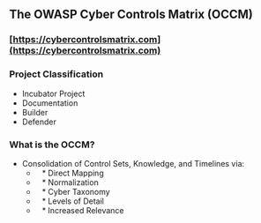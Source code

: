 ## The OWASP Cyber Controls Matrix (OCCM)

### [https://cybercontrolsmatrix.com](https://cybercontrolsmatrix.com)

### Project Classification

* <i class="fas fa-egg" style="color:#233e81;"></i> Incubator Project
* <i class="fas fa-book" style="color:#233e81;"></i> Documentation
* <i class="fas fa-toolbox" style="color:#233e81;"></i> Builder
* <i class="fas fa-shield-alt" style="color:#233e81;"></i> Defender

### What is the OCCM?

* Consolidation of Control Sets, Knowledge, and Timelines via:
  - &nbsp;&nbsp;&nbsp;\* Direct Mapping
  - &nbsp;&nbsp;&nbsp;\* Normalization
  - &nbsp;&nbsp;&nbsp;\* Cyber Taxonomy
  - &nbsp;&nbsp;&nbsp;\* Levels of Detail
  - &nbsp;&nbsp;&nbsp;\* Increased Relevance

